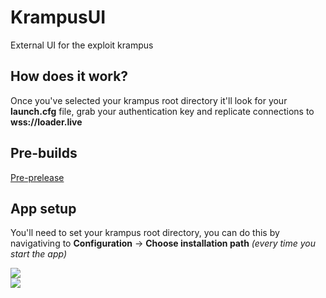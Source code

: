 # KrampusUI
External UI for the exploit krampus

## How does it work?
Once you've selected your krampus root directory it'll look for your **launch.cfg** file, grab your authentication key and replicate connections to **wss://loader.live**

## Pre-builds
[Pre-prelease](https://github.com/NotDSF/KrampusUI/releases/tag/prerelease)

## App setup 
You'll need to set your krampus root directory, you can do this by navigativing to **Configuration** -> **Choose installation path**
_(every time you start the app)_
 
![](https://i.imgur.com/DJT5Yem.png)                
![](https://i.imgur.com/AsHvMNP.png)
